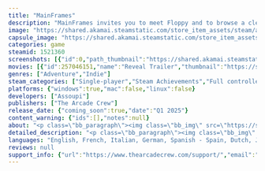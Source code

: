 ```yaml
---
title: "MainFrames"
description: "MainFrames invites you to meet Floppy and to browse a clever and charming platformer that plays out entirely within the windows and desktop of a PC monitor. You won’t want to press the escape key on this cozy outing!"
image: "https://shared.akamai.steamstatic.com/store_item_assets/steam/apps/1521360/header.jpg?t=1732724619"
capsule_image: "https://shared.akamai.steamstatic.com/store_item_assets/steam/apps/1521360/0429de754d5bed6f48d4465a104277d10a7c653f/capsule_231x87.jpg?t=1732724619"
categories: game
steamid: 1521360
screenshots: [{"id":0,"path_thumbnail":"https://shared.akamai.steamstatic.com/store_item_assets/steam/apps/1521360/ss_26d0662351182f0b0eb7ed4fd8fc2914fa129487.600x338.jpg?t=1732724619","path_full":"https://shared.akamai.steamstatic.com/store_item_assets/steam/apps/1521360/ss_26d0662351182f0b0eb7ed4fd8fc2914fa129487.1920x1080.jpg?t=1732724619"},{"id":1,"path_thumbnail":"https://shared.akamai.steamstatic.com/store_item_assets/steam/apps/1521360/ss_b246d12dc61c9b2241ceffaf6867e53365cf8be0.600x338.jpg?t=1732724619","path_full":"https://shared.akamai.steamstatic.com/store_item_assets/steam/apps/1521360/ss_b246d12dc61c9b2241ceffaf6867e53365cf8be0.1920x1080.jpg?t=1732724619"},{"id":2,"path_thumbnail":"https://shared.akamai.steamstatic.com/store_item_assets/steam/apps/1521360/ss_c74f8b3f694d90f49ddc54148d4cac11a55a9769.600x338.jpg?t=1732724619","path_full":"https://shared.akamai.steamstatic.com/store_item_assets/steam/apps/1521360/ss_c74f8b3f694d90f49ddc54148d4cac11a55a9769.1920x1080.jpg?t=1732724619"},{"id":3,"path_thumbnail":"https://shared.akamai.steamstatic.com/store_item_assets/steam/apps/1521360/ss_c7d4f0bb350b97a29d13b9874eff8e93a7252146.600x338.jpg?t=1732724619","path_full":"https://shared.akamai.steamstatic.com/store_item_assets/steam/apps/1521360/ss_c7d4f0bb350b97a29d13b9874eff8e93a7252146.1920x1080.jpg?t=1732724619"},{"id":4,"path_thumbnail":"https://shared.akamai.steamstatic.com/store_item_assets/steam/apps/1521360/ss_bd0b03bffede2c0e23bc19c77a1c0905d050e415.600x338.jpg?t=1732724619","path_full":"https://shared.akamai.steamstatic.com/store_item_assets/steam/apps/1521360/ss_bd0b03bffede2c0e23bc19c77a1c0905d050e415.1920x1080.jpg?t=1732724619"},{"id":5,"path_thumbnail":"https://shared.akamai.steamstatic.com/store_item_assets/steam/apps/1521360/ss_e2538881d058e018c9b3c14c0039c6d44fb3618a.600x338.jpg?t=1732724619","path_full":"https://shared.akamai.steamstatic.com/store_item_assets/steam/apps/1521360/ss_e2538881d058e018c9b3c14c0039c6d44fb3618a.1920x1080.jpg?t=1732724619"},{"id":6,"path_thumbnail":"https://shared.akamai.steamstatic.com/store_item_assets/steam/apps/1521360/ss_058acca212b441f106427cef7fffc396fcc7169d.600x338.jpg?t=1732724619","path_full":"https://shared.akamai.steamstatic.com/store_item_assets/steam/apps/1521360/ss_058acca212b441f106427cef7fffc396fcc7169d.1920x1080.jpg?t=1732724619"},{"id":7,"path_thumbnail":"https://shared.akamai.steamstatic.com/store_item_assets/steam/apps/1521360/ss_56f9875edfc5a718d1d744ac12d52b68ee0caecd.600x338.jpg?t=1732724619","path_full":"https://shared.akamai.steamstatic.com/store_item_assets/steam/apps/1521360/ss_56f9875edfc5a718d1d744ac12d52b68ee0caecd.1920x1080.jpg?t=1732724619"},{"id":8,"path_thumbnail":"https://shared.akamai.steamstatic.com/store_item_assets/steam/apps/1521360/ss_88e06c39e28a85910e946302b47deb74000143ae.600x338.jpg?t=1732724619","path_full":"https://shared.akamai.steamstatic.com/store_item_assets/steam/apps/1521360/ss_88e06c39e28a85910e946302b47deb74000143ae.1920x1080.jpg?t=1732724619"}]
movies: [{"id":257046151,"name":"Reveal Trailer","thumbnail":"https://shared.akamai.steamstatic.com/store_item_assets/steam/apps/257046151/movie.293x165.jpg?t=1723737164","webm":{"480":"http://video.akamai.steamstatic.com/store_trailers/257046151/movie480_vp9.webm?t=1723737164","max":"http://video.akamai.steamstatic.com/store_trailers/257046151/movie_max_vp9.webm?t=1723737164"},"mp4":{"480":"http://video.akamai.steamstatic.com/store_trailers/257046151/movie480.mp4?t=1723737164","max":"http://video.akamai.steamstatic.com/store_trailers/257046151/movie_max.mp4?t=1723737164"},"highlight":true}]
genres: ["Adventure","Indie"]
steam_categories: ["Single-player","Steam Achievements","Full controller support","Steam Cloud"]
platforms: {"windows":true,"mac":false,"linux":false}
developers: ["Assoupi"]
publishers: ["The Arcade Crew"]
release_date: {"coming_soon":true,"date":"Q1 2025"}
content_warning: {"ids":[],"notes":null}
about: "<p class=\"bb_paragraph\"><img class=\"bb_img\" src=\"https://shared.akamai.steamstatic.com/store_item_assets/steam/apps/1521360/extras/logo03_opti.gif?t=1732724619\" /></p><p class=\"bb_paragraph\">Boot up for a byte-sized adventure in <i>MainFrames</i>, a <strong>clever and charming platformer</strong> that plays out entirely within the windows and desktop of a PC monitor.</p><p class=\"bb_paragraph\"></p><p class=\"bb_paragraph\">Join <strong>Floppy</strong>, an <strong>adventurous program</strong> seeking to find their place in the <strong>digital world</strong>, while <strong>cheeky daemons</strong> maintain the system’s balance, always managing to stay out of your sight. Navigate a maze of diverse PC frames, meet <strong>quirky and colorful characters</strong>, and uncover secrets that bring Floppy closer to piecing together their function. Each interaction injects humor and warmth into their journey, making every moment a byte of delight.</p><h2 class=\"bb_tag\"></h2><h2 class=\"bb_tag\"></h2><p class=\"bb_paragraph\"><img class=\"bb_img\" src=\"https://shared.akamai.steamstatic.com/store_item_assets/steam/apps/1521360/extras/DaemonsOP_opti.gif?t=1732724619\" /></p><p class=\"bb_paragraph\">In <i>MainFrames</i>, you'll guide Floppy by rearranging program windows to create new pathways, <strong>jumping between frames</strong> to navigate the digital world. Every area you explore is rich with distinct visual styles, innovative mechanics, and hidden secrets. Complemented by a <strong>micro-chill soundtrack</strong>, the game’s charming puzzles and platforming challenges provide a rewarding experience that's hard to log off from.</p><p class=\"bb_paragraph\"></p><p class=\"bb_paragraph\"><img class=\"bb_img\" src=\"https://shared.akamai.steamstatic.com/store_item_assets/steam/apps/1521360/extras/TxtFuckedUp.png?t=1732724619\" /></p><p class=\"bb_paragraph\"><img class=\"bb_img\" src=\"https://shared.akamai.steamstatic.com/store_item_assets/steam/apps/1521360/extras/Hero_Danse2.gif?t=1732724619\" /></p>"
detailed_description: "<p class=\"bb_paragraph\"><img class=\"bb_img\" src=\"https://shared.akamai.steamstatic.com/store_item_assets/steam/apps/1521360/extras/logo03_opti.gif?t=1732724619\" /></p><p class=\"bb_paragraph\">Boot up for a byte-sized adventure in <i>MainFrames</i>, a <strong>clever and charming platformer</strong> that plays out entirely within the windows and desktop of a PC monitor.</p><p class=\"bb_paragraph\"></p><p class=\"bb_paragraph\">Join <strong>Floppy</strong>, an <strong>adventurous program</strong> seeking to find their place in the <strong>digital world</strong>, while <strong>cheeky daemons</strong> maintain the system’s balance, always managing to stay out of your sight. Navigate a maze of diverse PC frames, meet <strong>quirky and colorful characters</strong>, and uncover secrets that bring Floppy closer to piecing together their function. Each interaction injects humor and warmth into their journey, making every moment a byte of delight.</p><h2 class=\"bb_tag\"></h2><h2 class=\"bb_tag\"></h2><p class=\"bb_paragraph\"><img class=\"bb_img\" src=\"https://shared.akamai.steamstatic.com/store_item_assets/steam/apps/1521360/extras/DaemonsOP_opti.gif?t=1732724619\" /></p><p class=\"bb_paragraph\">In <i>MainFrames</i>, you'll guide Floppy by rearranging program windows to create new pathways, <strong>jumping between frames</strong> to navigate the digital world. Every area you explore is rich with distinct visual styles, innovative mechanics, and hidden secrets. Complemented by a <strong>micro-chill soundtrack</strong>, the game’s charming puzzles and platforming challenges provide a rewarding experience that's hard to log off from.</p><p class=\"bb_paragraph\"></p><p class=\"bb_paragraph\"><img class=\"bb_img\" src=\"https://shared.akamai.steamstatic.com/store_item_assets/steam/apps/1521360/extras/TxtFuckedUp.png?t=1732724619\" /></p><p class=\"bb_paragraph\"><img class=\"bb_img\" src=\"https://shared.akamai.steamstatic.com/store_item_assets/steam/apps/1521360/extras/Hero_Danse2.gif?t=1732724619\" /></p>"
languages: "English, French, Italian, German, Spanish - Spain, Dutch, Japanese, Korean, Polish, Portuguese - Brazil, Portuguese - Portugal, Simplified Chinese, Spanish - Latin America, Traditional Chinese, Ukrainian, Russian"
reviews: null
support_info: {"url":"https://www.thearcadecrew.com/support/","email":"support@thearcadecrew.com"}
---
```


